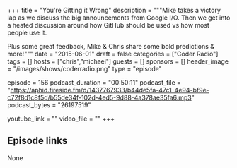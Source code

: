 +++
title = "You're Gitting it Wrong"
description = """Mike takes a victory lap as we discuss the big announcements from Google I/O. Then we get into a heated discussion around how GitHub should be used vs how most people use it.

Plus some great feedback, Mike & Chris share some bold predictions & more!"""
date = "2015-06-01"
draft = false
categories = ["Coder Radio"]
tags = []
hosts = ["chris","michael"]
guests = []
sponsors = []
header_image = "/images/shows/coderradio.png"
type = "episode"

episode = 156
podcast_duration = "00:50:11"
podcast_file = "https://aphid.fireside.fm/d/1437767933/b44de5fa-47c1-4e94-bf9e-c72f8d1c8f5d/b55de34f-102d-4ed5-9d88-4a378ae35fa6.mp3"
podcast_bytes = "26197519"

youtube_link = ""
video_file = ""
+++

## Episode links

None


